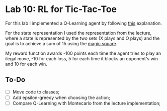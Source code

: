 # Lab 10: RL for Tic-Tac-Toe

For this lab I implemented a Q-Learning agent by following [this](https://huggingface.co/learn/deep-rl-course/unit2/q-learning) explanation.

For the state representation I used the representation from the lecture, where a state is represented by the two sets (X plays and O plays) and the goal is to achieve a sum of 15 using the [magic square](https://en.wikipedia.org/wiki/Magic_square).

My reward function awards -100 points each time the agent tries to play an ilegal move, -10 for each loss, 5 for each time it blocks an opponent's win and 10 for each win.

## To-Do

- [ ] Move code to classes;
- [ ] Add epsilon-greedy when choosing the action;
- [ ] Compare Q-Learning with Montecarlo from the lecture implementation;
